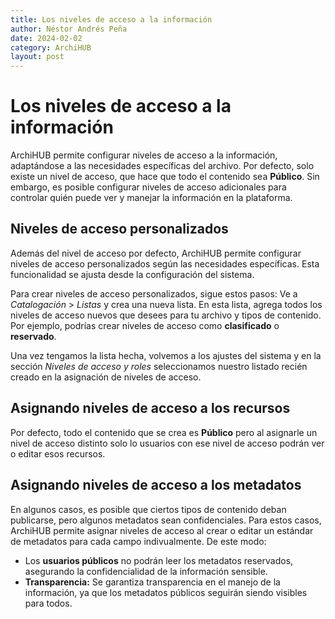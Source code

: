```yaml
---
title: Los niveles de acceso a la información
author: Néstor Andrés Peña
date: 2024-02-02
category: ArchiHUB
layout: post
---
```


# Los niveles de acceso a la información

ArchiHUB permite configurar niveles de acceso a la información, adaptándose a las necesidades específicas del archivo. Por defecto, solo existe un nivel de acceso, que hace que todo el contenido sea __Público__. Sin embargo, es posible configurar niveles de acceso adicionales para controlar quién puede ver y manejar la información en la plataforma.

## Niveles de acceso personalizados

Además del nivel de acceso por defecto, ArchiHUB permite configurar niveles de acceso personalizados según las necesidades específicas. Esta funcionalidad se ajusta desde la configuración del sistema.

Para crear niveles de acceso personalizados, sigue estos pasos: Ve a _Catalogación_ > _Listas_ y crea una nueva lista. En esta lista, agrega todos los niveles de acceso nuevos que desees para tu archivo y tipos de contenido. Por ejemplo, podrías crear niveles de acceso como __clasificado__ o __reservado__.

Una vez tengamos la lista hecha, volvemos a los ajustes del sistema y en la sección _Niveles de acceso y roles_ seleccionamos nuestro listado recién creado en la asignación de niveles de acceso.

## Asignando niveles de acceso a los recursos

Por defecto, todo el contenido que se crea es __Público__ pero al asignarle un nivel de acceso distinto solo lo usuarios con ese nivel de acceso podrán ver o editar esos recursos.

## Asignando niveles de acceso a los metadatos

En algunos casos, es posible que ciertos tipos de contenido deban publicarse, pero algunos metadatos sean confidenciales. Para estos casos, ArchiHUB permite asignar niveles de acceso al crear o editar un estándar de metadatos para cada campo indivualmente. De este modo:
- Los __usuarios públicos__ no podrán leer los metadatos reservados, asegurando la confidencialidad de la información sensible.
- __Transparencia:__ Se garantiza transparencia en el manejo de la información, ya que los metadatos públicos seguirán siendo visibles para todos.